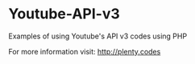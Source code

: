 Youtube-API-v3
==============

Examples of using Youtube's API v3 codes using PHP

For more information visit:
http://plenty.codes